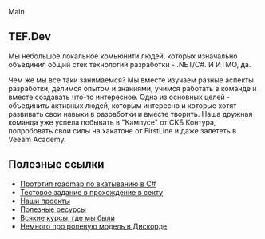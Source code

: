 Main
## TEF.Dev

Мы небольшое локальное комьюнити людей, которых изначально объединил общий стек технологий разработки - .NET/C#. И ИТМО, да.

Чем же мы все таки занимаемся? Мы вместе изучаем разные аспекты разработки, делимся опытом и знаниями, учимся работать в команде и вместе создавать что-то интересное.
Одна из основных целей - объединить активных людей, которым интересно и которые хотят развивать свои навыки в разработки и вместе творить. Наша дружная команда уже успела побывать в "Кампусе" от СКБ Контура, попробовать свои силы на хакатоне от FirstLine и даже залететь в Veeam Academy.

## Полезные ссылки

- [Прототип roadmap по вкатыванию в C#](/roadmap/csharp.md)
- [Тестовое задание в прохождение в секту](intro-task.md)
- [Наши проекты](/projects.md)
- [Полезные ресурсы](/resources.md)
- [Всякие курсы, где мы были](/irl-courses.md)
- [Немного про ролевую модель в Дискорде](/discord-roles.md)
